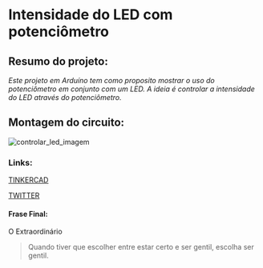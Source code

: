 # Intensidade do LED com potenciômetro

## Resumo do projeto:
*Este projeto em Arduíno tem como proposito mostrar o uso do potenciômetro em conjunto com um LED. A ideia é controlar a intensidade do LED através do potenciômetro.*

## Montagem do circuito:
![controlar_led_imagem](https://user-images.githubusercontent.com/40145166/64927703-9e4ef200-d7e4-11e9-8e46-28ef3bc37d16.png)

### Links:
[TINKERCAD](https://www.tinkercad.com/embed/kaNZ216DwVQ)

[TWITTER](https://twitter.com/hlnet0)

#### Frase Final:
O Extraordinário
> Quando tiver que escolher entre estar certo e ser gentil, escolha ser gentil.
